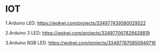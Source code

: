 # IOT

1.Arduino LED: https://wokwi.com/projects/334977439580029522

2.Arduino 3 LED: https://wokwi.com/projects/334977067829428819

3.Arduino RGB LED: https://wokwi.com/projects/334977870850949716
